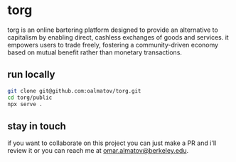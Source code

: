 # torg

torg is an online bartering platform designed to provide an alternative to
capitalism by enabling direct, cashless exchanges of goods and services. it
empowers users to trade freely, fostering a community-driven economy based on
mutual benefit rather than monetary transactions.

## run locally

```bash
git clone git@github.com:oalmatov/torg.git
cd torg/public
npx serve .
```

## stay in touch

if you want to collaborate on this project you can just make a PR and i'll
review it or you can reach me at omar.almatov@berkeley.edu.
